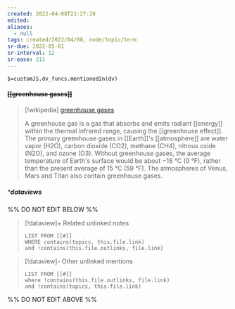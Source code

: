 ```yaml
---
created: 2022-04-08T23:27:28 
edited: 
aliases:
  - null
tags: created/2022/04/08, node/topic/term
sr-due: 2022-05-01
sr-interval: 12
sr-ease: 211
---
```

`$=customJS.dv_funcs.mentionedIn(dv)`

#### <s class="topic-title">[[greenhouse gases]]</s>

> [!wikipedia] [greenhouse gases](https://en.wikipedia.org/wiki/Greenhouse%20gas)
> 
> A greenhouse gas is a gas that absorbs and emits radiant [[energy]] within the thermal infrared range, causing the [[greenhouse effect]]. The primary greenhouse gases in [[Earth]]'s [[atmosphere]] are water vapor (H2O), carbon dioxide (CO2), methane (CH4), nitrous oxide (N2O), and ozone (O3). Without greenhouse gases, the average temperature of Earth's surface would be about −18 °C (0 °F), rather than the present average of 15 °C (59 °F). The atmospheres of Venus, Mars and Titan also contain greenhouse gases.
> 


##### ^dataviews

%% DO NOT EDIT BELOW %%
> [!dataview]+ Related unlinked notes
> ```dataview
> LIST FROM [[#]]
> WHERE contains(topics, this.file.link)
> and !contains(this.file.outlinks, file.link)
> ```
 
> [!dataview]- Other unlinked mentions
> ```dataview
> LIST FROM [[#]]
> where !contains(this.file.outlinks, file.link)
> and !contains(topics, this.file.link)
> ```

%% DO NOT EDIT ABOVE %%
